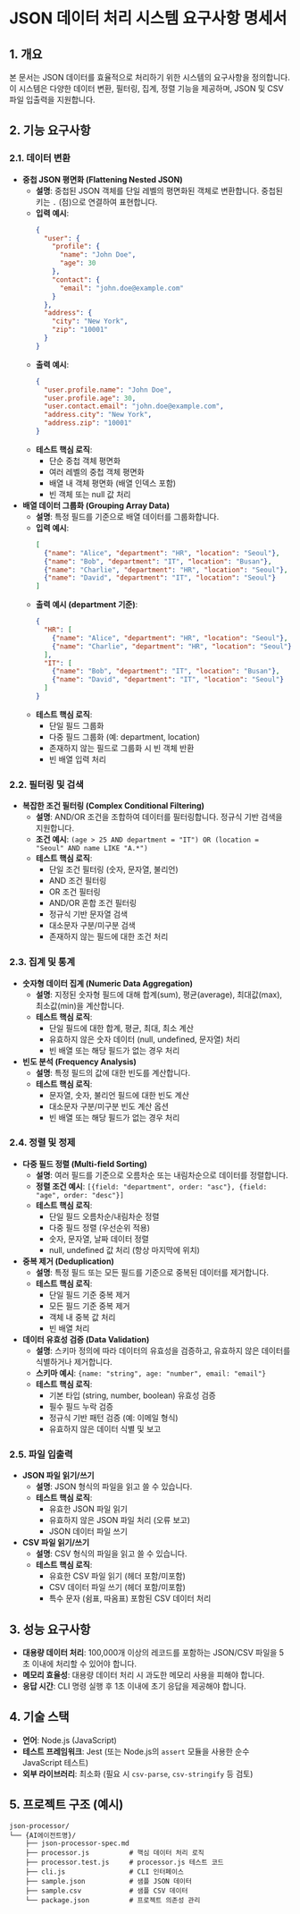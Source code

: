# JSON 데이터 처리 시스템 요구사항 명세서

## 1. 개요
본 문서는 JSON 데이터를 효율적으로 처리하기 위한 시스템의 요구사항을 정의합니다. 이 시스템은 다양한 데이터 변환, 필터링, 집계, 정렬 기능을 제공하며, JSON 및 CSV 파일 입출력을 지원합니다.

## 2. 기능 요구사항

### 2.1. 데이터 변환
*   **중첩 JSON 평면화 (Flattening Nested JSON)**
    *   **설명**: 중첩된 JSON 객체를 단일 레벨의 평면화된 객체로 변환합니다. 중첩된 키는 `.` (점)으로 연결하여 표현합니다.
    *   **입력 예시**:
        ```json
        {
          "user": {
            "profile": {
              "name": "John Doe",
              "age": 30
            },
            "contact": {
              "email": "john.doe@example.com"
            }
          },
          "address": {
            "city": "New York",
            "zip": "10001"
          }
        }
        ```
    *   **출력 예시**:
        ```json
        {
          "user.profile.name": "John Doe",
          "user.profile.age": 30,
          "user.contact.email": "john.doe@example.com",
          "address.city": "New York",
          "address.zip": "10001"
        }
        ```
    *   **테스트 핵심 로직**:
        *   단순 중첩 객체 평면화
        *   여러 레벨의 중첩 객체 평면화
        *   배열 내 객체 평면화 (배열 인덱스 포함)
        *   빈 객체 또는 null 값 처리
*   **배열 데이터 그룹화 (Grouping Array Data)**
    *   **설명**: 특정 필드를 기준으로 배열 데이터를 그룹화합니다.
    *   **입력 예시**:
        ```json
        [
          {"name": "Alice", "department": "HR", "location": "Seoul"},
          {"name": "Bob", "department": "IT", "location": "Busan"},
          {"name": "Charlie", "department": "HR", "location": "Seoul"},
          {"name": "David", "department": "IT", "location": "Seoul"}
        ]
        ```
    *   **출력 예시 (department 기준)**:
        ```json
        {
          "HR": [
            {"name": "Alice", "department": "HR", "location": "Seoul"},
            {"name": "Charlie", "department": "HR", "location": "Seoul"}
          ],
          "IT": [
            {"name": "Bob", "department": "IT", "location": "Busan"},
            {"name": "David", "department": "IT", "location": "Seoul"}
          ]
        }
        ```
    *   **테스트 핵심 로직**:
        *   단일 필드 그룹화
        *   다중 필드 그룹화 (예: department, location)
        *   존재하지 않는 필드로 그룹화 시 빈 객체 반환
        *   빈 배열 입력 처리

### 2.2. 필터링 및 검색
*   **복잡한 조건 필터링 (Complex Conditional Filtering)**
    *   **설명**: AND/OR 조건을 조합하여 데이터를 필터링합니다. 정규식 기반 검색을 지원합니다.
    *   **조건 예시**: `(age > 25 AND department = "IT") OR (location = "Seoul" AND name LIKE "A.*")`
    *   **테스트 핵심 로직**:
        *   단일 조건 필터링 (숫자, 문자열, 불리언)
        *   AND 조건 필터링
        *   OR 조건 필터링
        *   AND/OR 혼합 조건 필터링
        *   정규식 기반 문자열 검색
        *   대소문자 구분/미구분 검색
        *   존재하지 않는 필드에 대한 조건 처리

### 2.3. 집계 및 통계
*   **숫자형 데이터 집계 (Numeric Data Aggregation)**
    *   **설명**: 지정된 숫자형 필드에 대해 합계(sum), 평균(average), 최대값(max), 최소값(min)을 계산합니다.
    *   **테스트 핵심 로직**:
        *   단일 필드에 대한 합계, 평균, 최대, 최소 계산
        *   유효하지 않은 숫자 데이터 (null, undefined, 문자열) 처리
        *   빈 배열 또는 해당 필드가 없는 경우 처리
*   **빈도 분석 (Frequency Analysis)**
    *   **설명**: 특정 필드의 값에 대한 빈도를 계산합니다.
    *   **테스트 핵심 로직**:
        *   문자열, 숫자, 불리언 필드에 대한 빈도 계산
        *   대소문자 구분/미구분 빈도 계산 옵션
        *   빈 배열 또는 해당 필드가 없는 경우 처리

### 2.4. 정렬 및 정제
*   **다중 필드 정렬 (Multi-field Sorting)**
    *   **설명**: 여러 필드를 기준으로 오름차순 또는 내림차순으로 데이터를 정렬합니다.
    *   **정렬 조건 예시**: `[{field: "department", order: "asc"}, {field: "age", order: "desc"}]`
    *   **테스트 핵심 로직**:
        *   단일 필드 오름차순/내림차순 정렬
        *   다중 필드 정렬 (우선순위 적용)
        *   숫자, 문자열, 날짜 데이터 정렬
        *   null, undefined 값 처리 (항상 마지막에 위치)
*   **중복 제거 (Deduplication)**
    *   **설명**: 특정 필드 또는 모든 필드를 기준으로 중복된 데이터를 제거합니다.
    *   **테스트 핵심 로직**:
        *   단일 필드 기준 중복 제거
        *   모든 필드 기준 중복 제거
        *   객체 내 중복 값 처리
        *   빈 배열 처리
*   **데이터 유효성 검증 (Data Validation)**
    *   **설명**: 스키마 정의에 따라 데이터의 유효성을 검증하고, 유효하지 않은 데이터를 식별하거나 제거합니다.
    *   **스키마 예시**: `{name: "string", age: "number", email: "email"}`
    *   **테스트 핵심 로직**:
        *   기본 타입 (string, number, boolean) 유효성 검증
        *   필수 필드 누락 검증
        *   정규식 기반 패턴 검증 (예: 이메일 형식)
        *   유효하지 않은 데이터 식별 및 보고

### 2.5. 파일 입출력
*   **JSON 파일 읽기/쓰기**
    *   **설명**: JSON 형식의 파일을 읽고 쓸 수 있습니다.
    *   **테스트 핵심 로직**:
        *   유효한 JSON 파일 읽기
        *   유효하지 않은 JSON 파일 처리 (오류 보고)
        *   JSON 데이터 파일 쓰기
*   **CSV 파일 읽기/쓰기**
    *   **설명**: CSV 형식의 파일을 읽고 쓸 수 있습니다.
    *   **테스트 핵심 로직**:
        *   유효한 CSV 파일 읽기 (헤더 포함/미포함)
        *   CSV 데이터 파일 쓰기 (헤더 포함/미포함)
        *   특수 문자 (쉼표, 따옴표) 포함된 CSV 데이터 처리

## 3. 성능 요구사항
*   **대용량 데이터 처리**: 100,000개 이상의 레코드를 포함하는 JSON/CSV 파일을 5초 이내에 처리할 수 있어야 합니다.
*   **메모리 효율성**: 대용량 데이터 처리 시 과도한 메모리 사용을 피해야 합니다.
*   **응답 시간**: CLI 명령 실행 후 1초 이내에 초기 응답을 제공해야 합니다.

## 4. 기술 스택
*   **언어**: Node.js (JavaScript)
*   **테스트 프레임워크**: Jest (또는 Node.js의 `assert` 모듈을 사용한 순수 JavaScript 테스트)
*   **외부 라이브러리**: 최소화 (필요 시 `csv-parse`, `csv-stringify` 등 검토)

## 5. 프로젝트 구조 (예시)
```
json-processor/
└── {AI에이전트명}/
    ├── json-processor-spec.md
    ├── processor.js          # 핵심 데이터 처리 로직
    ├── processor.test.js     # processor.js 테스트 코드
    ├── cli.js                # CLI 인터페이스
    ├── sample.json           # 샘플 JSON 데이터
    ├── sample.csv            # 샘플 CSV 데이터
    └── package.json          # 프로젝트 의존성 관리
